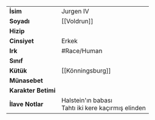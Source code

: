 |  |  |
|---|---|
| **İsim** | Jurgen IV|
| **Soyadı** | [[Voldrun]]|
| **Hizip** | |
| **Cinsiyet** | Erkek|
| **Irk** | #Race/Human|
| **Sınıf** | |
| **Kütük** | [[Könningsburg]]|
| **Münasebet** | |
| **Karakter Betimi** | |
| **İlave Notlar** | Halstein'ın babası<br>Tahtı iki kere kaçırmış elinden|
